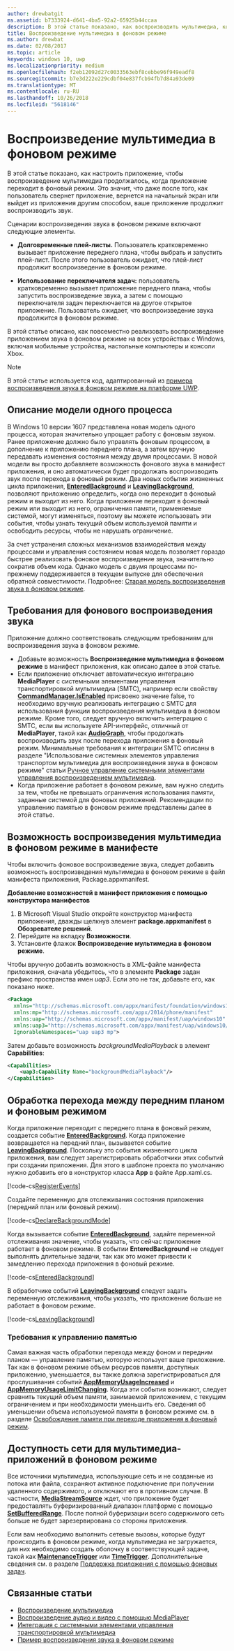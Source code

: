 ```yaml
---
author: drewbatgit
ms.assetid: b7333924-d641-4ba5-92a2-65925b44ccaa
description: В этой статье показано, как воспроизводить мультимедиа, когда приложение работает в фоновом режиме.
title: Воспроизведение мультимедиа в фоновом режиме
ms.author: drewbat
ms.date: 02/08/2017
ms.topic: article
keywords: windows 10, uwp
ms.localizationpriority: medium
ms.openlocfilehash: f2eb12092d27c0033563ebf8cebbe96f949eadf8
ms.sourcegitcommit: b7e3d222e229cdbf04e837fcb94fb7d84a93de09
ms.translationtype: MT
ms.contentlocale: ru-RU
ms.lasthandoff: 10/26/2018
ms.locfileid: "5618146"
---
```

# <a name="play-media-in-the-background"></a>Воспроизведение мультимедиа в фоновом режиме
В этой статье показано, как настроить приложение, чтобы воспроизведение мультимедиа продолжалось, когда приложение переходит в фоновый режим. Это значит, что даже после того, как пользователь свернет приложение, вернется на начальный экран или выйдет из приложения другим способом, ваше приложение продолжит воспроизводить звук. 

Сценарии воспроизведения звука в фоновом режиме включают следующие элементы.

-   **Долговременные плей-листы.** Пользователь кратковременно вызывает приложение переднего плана, чтобы выбрать и запустить плей-лист. После этого пользователь ожидает, что плей-лист продолжит воспроизведение в фоновом режиме.

-   **Использование переключателя задач:** пользователь кратковременно вызывает приложение переднего плана, чтобы запустить воспроизведение звука, а затем с помощью переключателя задач переключается на другое открытое приложение. Пользователь ожидает, что воспроизведение звука продолжится в фоновом режиме.

В этой статье описано, как повсеместно реализовать воспроизведение приложением звука в фоновом режиме на всех устройствах с Windows, включая мобильные устройства, настольные компьютеры и консоли Xbox.

> [!NOTE]
> В этой статье используется код, адаптированный из [примера воспроизведения звука в фоновом режиме на платформе UWP](http://go.microsoft.com/fwlink/p/?LinkId=800141).

## <a name="explanation-of-one-process-model"></a>Описание модели одного процесса
В Windows 10 версии 1607 представлена новая модель одного процесса, которая значительно упрощает работу с фоновым звуком. Ранее приложение должно было управлять фоновым процессом, в дополнение к приложению переднего плана, а затем вручную передавать изменения состояния между двумя процессами. В новой модели вы просто добавляете возможность фонового звука в манифест приложения, и оно автоматически будет продолжать воспроизводить звук после перехода в фоновый режим. Два новых события жизненных цикла приложения, [**EnteredBackground**](https://msdn.microsoft.com/library/windows/apps/Windows.ApplicationModel.Core.CoreApplication.EnteredBackground) и [**LeavingBackground**](https://msdn.microsoft.com/library/windows/apps/Windows.ApplicationModel.Core.CoreApplication.LeavingBackground), позволяют приложению определить, когда оно переходит в фоновый режим и выходит из него. Когда приложение переходит в фоновый режим или выходит из него, ограничения памяти, применяемые системой, могут изменяться, поэтому вы можете использовать эти события, чтобы узнать текущий объем используемой памяти и освободить ресурсы, чтобы не нарушать ограничение.

За счет устранения сложных механизмов взаимодействия между процессами и управления состоянием новая модель позволяет гораздо быстрее реализовать фоновое воспроизведение звука, значительно сократив объем кода. Однако модель с двумя процессами по-прежнему поддерживается в текущем выпуске для обеспечения обратной совместимости. Подробнее: [Старая модель воспроизведения звука в фоновом режиме](legacy-background-media-playback.md).

## <a name="requirements-for-background-audio"></a>Требования для фонового воспроизведения звука
Приложение должно соответствовать следующим требованиям для воспроизведения звука в фоновом режиме.

* Добавьте возможность **Воспроизведение мультимедиа в фоновом режиме** в манифест приложения, как описано далее в этой статье.
* Если приложение отключает автоматическую интеграцию **MediaPlayer** с системными элементами управления транспортировкой мультимедиа (SMTC), например если свойству [**CommandManager.IsEnabled**](https://msdn.microsoft.com/library/windows/apps/Windows.Media.Playback.MediaPlaybackCommandManager.IsEnabled) присвоено значение false, то необходимо вручную реализовать интеграцию с SMTC для использования функции воспроизведения мультимедиа в фоновом режиме. Кроме того, следует вручную включить интеграцию с SMTC, если вы используете API-интерфейс, отличный от **MediaPlayer**, такой как [**AudioGraph**](https://msdn.microsoft.com/library/windows/apps/Windows.Media.Audio.AudioGraph), чтобы продолжать воспроизводить звук после перехода приложения в фоновый режим. Минимальные требования к интеграции SMTC описаны в разделе "Использование системных элементов управления транспортом мультимедиа для воспроизведения звука в фоновом режиме" статьи [Ручное управление системными элементами управления воспроизведением мультимедиа](system-media-transport-controls.md).
* Когда приложение работает в фоновом режиме, вам нужно следить за тем, чтобы не превышать ограничения использования памяти, заданные системой для фоновых приложений. Рекомендации по управлению памятью в фоновом режиме представлены далее в этой статье.

## <a name="background-media-playback-manifest-capability"></a>Возможность воспроизведения мультимедиа в фоновом режиме в манифесте
Чтобы включить фоновое воспроизведение звука, следует добавить возможность воспроизведения мультимедиа в фоновом режиме в файл манифеста приложения, Package.appxmanifest. 

**Добавление возможностей в манифест приложения с помощью конструктора манифестов**

1.  В Microsoft Visual Studio откройте конструктор манифеста приложения, дважды щелкнув элемент **package.appxmanifest** в **Обозревателе решений**.
2.  Перейдите на вкладку **Возможности**.
3.  Установите флажок **Воспроизведение мультимедиа в фоновом режиме**.

Чтобы вручную добавить возможность в XML-файле манифеста приложения, сначала убедитесь, что в элементе **Package** задан префикс пространства имен *uap3*. Если это не так, добавьте его, как показано ниже.
```xml
<Package
  xmlns="http://schemas.microsoft.com/appx/manifest/foundation/windows10"
  xmlns:mp="http://schemas.microsoft.com/appx/2014/phone/manifest"
  xmlns:uap="http://schemas.microsoft.com/appx/manifest/uap/windows10"
  xmlns:uap3="http://schemas.microsoft.com/appx/manifest/uap/windows10/3"
  IgnorableNamespaces="uap uap3 mp">
```

Затем добавьте возможность *backgroundMediaPlayback* в элемент **Capabilities**:
```xml
<Capabilities>
    <uap3:Capability Name="backgroundMediaPlayback"/>
</Capabilities>
```

## <a name="handle-transitioning-between-foreground-and-background"></a>Обработка перехода между передним планом и фоновым режимом
Когда приложение переходит с переднего плана в фоновый режим, создается событие [**EnteredBackground**](https://msdn.microsoft.com/library/windows/apps/Windows.ApplicationModel.Core.CoreApplication.EnteredBackground). Когда приложение возвращается на передний план, вызывается событие [**LeavingBackground**](https://msdn.microsoft.com/library/windows/apps/Windows.ApplicationModel.Core.CoreApplication.LeavingBackground). Поскольку это события жизненного цикла приложения, вам следует зарегистрировать обработчики этих событий при создании приложения. Для этого в шаблоне проекта по умолчанию нужно добавить его в конструктор класса **App** в файле App.xaml.cs. 

[!code-cs[RegisterEvents](./code/BackgroundAudio_RS1/cs/App.xaml.cs#SnippetRegisterEvents)]

Создайте переменную для отслеживания состояния приложения (передний план или фоновый режим).

[!code-cs[DeclareBackgroundMode](./code/BackgroundAudio_RS1/cs/App.xaml.cs#SnippetDeclareBackgroundMode)]

Когда вызывается событие [**EnteredBackground**](https://msdn.microsoft.com/library/windows/apps/Windows.ApplicationModel.Core.CoreApplication.EnteredBackground), задайте переменной отслеживания значение, чтобы указать, что сейчас приложение работает в фоновом режиме. В событии **EnteredBackground** не следует выполнять длительные задачи, так как это может привести к замедлению перехода приложения в фоновый режиме.

[!code-cs[EnteredBackground](./code/BackgroundAudio_RS1/cs/App.xaml.cs#SnippetEnteredBackground)]

В обработчике событий [**LeavingBackground**](https://msdn.microsoft.com/library/windows/apps/Windows.ApplicationModel.Core.CoreApplication.LeavingBackground) следует задать переменную отслеживания, чтобы указать, что приложение больше не работает в фоновом режиме.

[!code-cs[LeavingBackground](./code/BackgroundAudio_RS1/cs/App.xaml.cs#SnippetLeavingBackground)]

### <a name="memory-management-requirements"></a>Требования к управлению памятью
Самая важная часть обработки перехода между фоном и передним планом — управление памятью, которую использует ваше приложение. Так как в фоновом режиме объем ресурсов памяти, доступных приложению, уменьшается, вы также должна зарегистрироваться для прослушивания событий [**AppMemoryUsageIncreased**](https://msdn.microsoft.com/library/windows/apps/Windows.System.MemoryManager.AppMemoryUsageIncreased) и [**AppMemoryUsageLimitChanging**](https://msdn.microsoft.com/library/windows/apps/Windows.System.MemoryManager.AppMemoryUsageLimitChanging). Когда эти события возникают, следует сравнить текущий объем памяти, занимаемой приложением, с текущим ограничением и при необходимости уменьшить его. Сведения об уменьшении объема используемой памяти в фоновом режиме см. в разделе [Освобождение памяти при переходе приложения в фоновый режим](../launch-resume/reduce-memory-usage.md).

## <a name="network-availability-for-background-media-apps"></a>Доступность сети для мультимедиа-приложений в фоновом режиме
Все источники мультимедиа, использующие сеть и не созданные из потока или файла, сохраняют активное подключение при получении удаленного содержимого, и отключают его в противном случае. В частности, [**MediaStreamSource**](https://msdn.microsoft.com/library/windows/apps/Windows.Media.Core.MediaStreamSource) ждет, что приложение будет предоставлять буферизированный диапазон платформе с помощью [**SetBufferedRange**](https://msdn.microsoft.com/library/windows/apps/dn282762). После полной буферизации всего содержимого сеть больше не будет зарезервирована со стороны приложения.

Если вам необходимо выполнить сетевые вызовы, которые будут происходить в фоновом режиме, когда мультимедиа не загружается, для них необходимо создать оболочку в соответствующей задаче, такой как [**MaintenanceTrigger**](https://msdn.microsoft.com/library/windows/apps/Windows.ApplicationModel.Background.MaintenanceTrigger) или [**TimeTrigger**](https://msdn.microsoft.com/library/windows/apps/Windows.ApplicationModel.Background.TimeTrigger). Дополнительные сведения см. в разделе [Поддержка приложения с помощью фоновых задач](https://msdn.microsoft.com/windows/uwp/launch-resume/support-your-app-with-background-tasks).

## <a name="related-topics"></a>Связанные статьи
* [Воспроизведение мультимедиа](media-playback.md)
* [Воспроизведение аудио и видео с помощью MediaPlayer](play-audio-and-video-with-mediaplayer.md)
* [Интеграция с системными элементами управления транспортировкой мультимедиа](integrate-with-systemmediatransportcontrols.md)
* [Пример воспроизведения звука в фоновом режиме](https://github.com/Microsoft/Windows-universal-samples/tree/master/Samples/BackgroundMediaPlayback)

 

 




